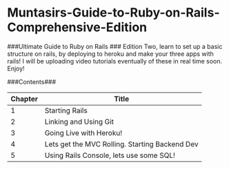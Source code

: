 # Muntasirs-Guide-to-Ruby-on-Rails-Comprehensive-Edition

###Ultimate Guide to Ruby on Rails ###
Edition Two, learn to set up a basic structure on rails, by deploying to heroku and make your three apps with rails!
I will be uploading video tutorials eventually of these in real time soon. Enjoy!

###Contents###

| Chapter  | Title |  
| ------------- | ------------- |                 
| 1  | Starting Rails  |
| 2 | Linking and Using Git |
| 3 | Going Live with Heroku! |
| 4 | Lets get the MVC Rolling. Starting Backend Dev |
| 5 | Using Rails Console, lets use some SQL! |

